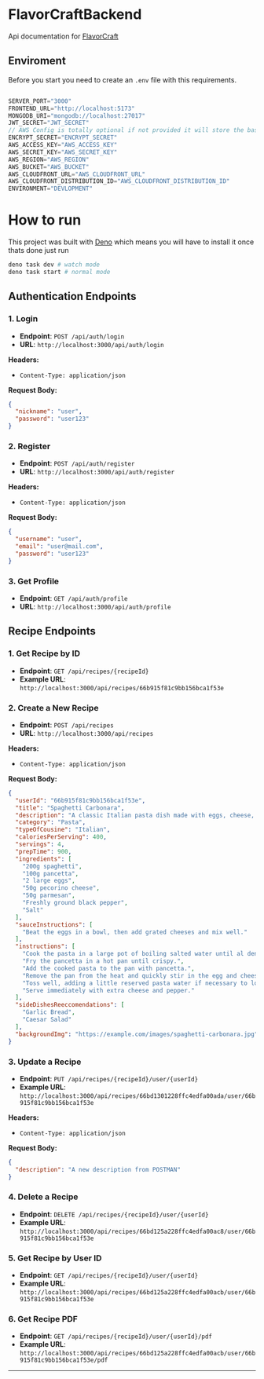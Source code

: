 # FlavorCraftBackend
Api documentation for [FlavorCraft](https://github.com/jnunez2301/FlavorCraft)

## Enviroment

Before you start you need to create an `.env` file with this requirements.

```javascript

SERVER_PORT="3000"
FRONTEND_URL="http://localhost:5173"
MONGODB_URI="mongodb://localhost:27017"
JWT_SECRET="JWT_SECRET"
// AWS Config is totally optional if not provided it will store the base64 img
ENCRYPT_SECRET="ENCRYPT_SECRET"
AWS_ACCESS_KEY="AWS_ACCESS_KEY"
AWS_SECRET_KEY="AWS_SECRET_KEY"
AWS_REGION="AWS_REGION"
AWS_BUCKET="AWS_BUCKET"
AWS_CLOUDFRONT_URL="AWS_CLOUDFRONT_URL"
AWS_CLOUDFRONT_DISTRIBUTION_ID="AWS_CLOUDFRONT_DISTRIBUTION_ID"
ENVIRONMENT="DEVLOPMENT"
```

# How to run

This project was built with [Deno](https://deno.com/) which means you will have to install it once thats done just run

```bash
deno task dev # watch mode
deno task start # normal mode
```
## Authentication Endpoints

### 1. Login

- **Endpoint**: `POST /api/auth/login`
- **URL**: `http://localhost:3000/api/auth/login`

**Headers:**

- `Content-Type: application/json`

**Request Body:**

```json
{
  "nickname": "user",
  "password": "user123"
}
```

### 2. Register

- **Endpoint**: `POST /api/auth/register`
- **URL**: `http://localhost:3000/api/auth/register`

**Headers:**

- `Content-Type: application/json`

**Request Body:**

```json
{
  "username": "user",
  "email": "user@mail.com",
  "password": "user123"
}
```

### 3. Get Profile

- **Endpoint**: `GET /api/auth/profile`
- **URL**: `http://localhost:3000/api/auth/profile`

## Recipe Endpoints

### 1. Get Recipe by ID

- **Endpoint**: `GET /api/recipes/{recipeId}`
- **Example URL**: `http://localhost:3000/api/recipes/66b915f81c9bb156bca1f53e`

### 2. Create a New Recipe

- **Endpoint**: `POST /api/recipes`
- **URL**: `http://localhost:3000/api/recipes`

**Headers:**

- `Content-Type: application/json`

**Request Body:**

```json
{
  "userId": "66b915f81c9bb156bca1f53e",
  "title": "Spaghetti Carbonara",
  "description": "A classic Italian pasta dish made with eggs, cheese, pancetta, and pepper.",
  "category": "Pasta",
  "typeOfCousine": "Italian",
  "caloriesPerServing": 400,
  "servings": 4,
  "prepTime": 900,
  "ingredients": [
    "200g spaghetti",
    "100g pancetta",
    "2 large eggs",
    "50g pecorino cheese",
    "50g parmesan",
    "Freshly ground black pepper",
    "Salt"
  ],
  "sauceInstructions": [
    "Beat the eggs in a bowl, then add grated cheeses and mix well."
  ],
  "instructions": [
    "Cook the pasta in a large pot of boiling salted water until al dente.",
    "Fry the pancetta in a hot pan until crispy.",
    "Add the cooked pasta to the pan with pancetta.",
    "Remove the pan from the heat and quickly stir in the egg and cheese mixture.",
    "Toss well, adding a little reserved pasta water if necessary to loosen the sauce.",
    "Serve immediately with extra cheese and pepper."
  ],
  "sideDishesReeccomendations": [
    "Garlic Bread",
    "Caesar Salad"
  ],
  "backgroundImg": "https://example.com/images/spaghetti-carbonara.jpg"
}
```

### 3. Update a Recipe

- **Endpoint**: `PUT /api/recipes/{recipeId}/user/{userId}`
- **Example URL**: `http://localhost:3000/api/recipes/66bd1301228ffc4edfa00ada/user/66b915f81c9bb156bca1f53e`

**Headers:**

- `Content-Type: application/json`

**Request Body:**

```json
{
  "description": "A new description from POSTMAN"
}
```

### 4. Delete a Recipe

- **Endpoint**: `DELETE /api/recipes/{recipeId}/user/{userId}`
- **Example URL**: `http://localhost:3000/api/recipes/66bd125a228ffc4edfa00ac8/user/66b915f81c9bb156bca1f53e`

### 5. Get Recipe by User ID

- **Endpoint**: `GET /api/recipes/{recipeId}/user/{userId}`
- **Example URL**: `http://localhost:3000/api/recipes/66bd125a228ffc4edfa00acb/user/66b915f81c9bb156bca1f53e`

### 6. Get Recipe PDF

- **Endpoint**: `GET /api/recipes/{recipeId}/user/{userId}/pdf`
- **Example URL**: `http://localhost:3000/api/recipes/66bd125a228ffc4edfa00acb/user/66b915f81c9bb156bca1f53e/pdf`

---
